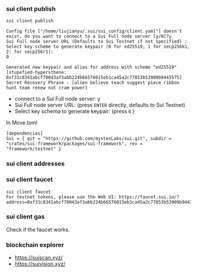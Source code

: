 ### sui client publish
```shell
sui client publish

Config file ["/home/liujianyu/.sui/sui_config/client.yaml"] doesn't exist, do you want to connect to a Sui Full node server [y/N]?y
Sui Full node server URL (Defaults to Sui Testnet if not specified) : 
Select key scheme to generate keypair (0 for ed25519, 1 for secp256k1, 2: for secp256r1):
0

Generated new keypair and alias for address with scheme "ed25519" [stupefied-hypersthene: 0xf31c8341abcf70043af3abb224b66576015eb1ca45a2c77853b53909b9443575]
Secret Recovery Phrase : [alien believe teach suggest piece ribbon hunt team renew nut cram power]
```
- connect to a Sui Full node server: y
- Sui Full node server URL:                     (press `ENTER` directly, defaults to Sui Testnet)
- Select key schema to generate keypair:        (press `0` )

In Move.toml
```
[dependencies]
Sui = { git = "https://github.com/mystenLabs/sui.git", subdir = "crates/sui-framework/packages/sui-framework", rev = "framework/testnet" }
```

### sui client addresses

### sui client faucet
```
sui client faucet 
For testnet tokens, please use the Web UI: https://faucet.sui.io/?address=0xf31c8341abcf70043af3abb224b66576015eb1ca45a2c77853b53909b9443575
```

### sui client gas
Check if the faucet works.

### blockchain explorer
- https://suiscan.xyz/
- https://suivision.xyz/


